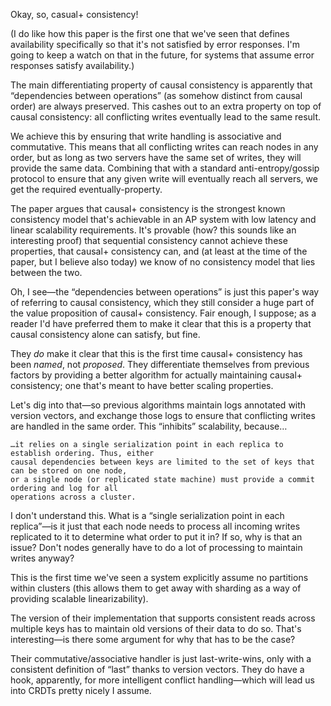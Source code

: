 Okay, so, casual+ consistency!

(I do like how this paper is the first one that we've seen that defines availability
specifically so that it's not satisfied by error responses. I'm going to keep a watch on
that in the future, for systems that assume error responses satisfy availability.)

The main differentiating property of causal consistency is apparently that “dependencies
between operations” (as somehow distinct from causal order) are always preserved. This
cashes out to an extra property on top of causal consistency: all conflicting writes
eventually lead to the same result.

We achieve this by ensuring that write handling is associative and commutative. This means
that all conflicting writes can reach nodes in any order, but as long as two servers have
the same set of writes, they will provide the same data. Combining that with a standard
anti-entropy/gossip protocol to ensure that any given write will eventually reach all
servers, we get the required eventually-property.

The paper argues that causal+ consistency is the strongest known consistency model that's
achievable in an AP system with low latency and linear scalability requirements. It's
provable (how? this sounds like an interesting proof) that sequential consistency cannot
achieve these properties, that causal+ consistency can, and (at least at the time of the
paper, but I believe also today) we know of no consistency model that lies between the
two.

Oh, I see—the “dependencies between operations” is just this paper's way of referring to
causal consistency, which they still consider a huge part of the value proposition of
causal+ consistency. Fair enough, I suppose; as a reader I'd have preferred them to make
it clear that this is a property that causal consistency alone can satisfy, but fine.

They _do_ make it clear that this is the first time causal+ consistency has
been _named_, not _proposed_. They differentiate themselves from previous factors by
providing a better algorithm for actually maintaining causal+ consistency; one that's
meant to have better scaling properties.

Let's dig into that—so previous algorithms maintain logs annotated with version vectors,
and exchange those logs to ensure that conflicting writes are handled in the same
order. This “inhibits” scalability, because…

    …it relies on a single serialization point in each replica to establish ordering. Thus, either
    causal dependencies between keys are limited to the set of keys that can be stored on one node,
    or a single node (or replicated state machine) must provide a commit ordering and log for all
    operations across a cluster.

I don't understand this. What is a “single serialization point in each replica”—is it just
that each node needs to process all incoming writes replicated to it to determine what
order to put it in? If so, why is that an issue? Don't nodes generally have to do a lot of
processing to maintain writes anyway?

This is the first time we've seen a system explicitly assume no partitions within clusters
(this allows them to get away with sharding as a way of providing scalable
linearizability).

The version of their implementation that supports consistent reads across multiple keys
has to maintain old versions of their data to do so. That's interesting—is there some
argument for why that has to be the case?

Their commutative/associative handler is just last-write-wins, only with a consistent
definition of “last” thanks to version vectors. They do have a hook, apparently, for more
intelligent conflict handling—which will lead us into CRDTs pretty nicely I assume.
